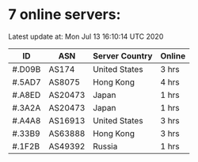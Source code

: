 # 7 online servers:

Latest update at: Mon Jul 13 16:10:14 UTC 2020

| ID | ASN | Server Country | Online |
| -- | --- | -------------- | ------ |
| #.D09B | AS174 | United States | 3 hrs |
| #.5AD7 | AS8075 | Hong Kong | 4 hrs |
| #.A8ED | AS20473 | Japan | 1 hrs |
| #.3A2A | AS20473 | Japan | 1 hrs |
| #.A4A8 | AS16913 | United States | 3 hrs |
| #.33B9 | AS63888 | Hong Kong | 3 hrs |
| #.1F2B | AS49392 | Russia | 1 hrs |

